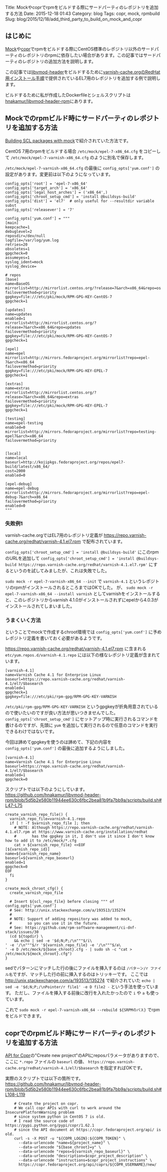 Title: Mockやcoprでrpmをビルドする際にサードパーティのレポジトリを追加する方法
Date: 2015-12-18 01:43
Category: blog
Tags: copr, mock, rpmbuild
Slug: blog/2015/12/18/add_third_party_to_build_on_mock_and_copr

## はじめに
[Mock](https://fedoraproject.org/wiki/Mock)や[copr](https://copr.fedoraproject.org/)でrpmをビルドする際にCentOS標準のレポジトリ以外のサードパーティのレポジトリのrpmに依存したい場合があります。この記事ではサードパーティのレポジトリの追加方法を説明します。

この記事では[libvmod-header](https://www.varnish-cache.org/vmod/header-manipulation)をビルドするために[varnish-cache.orgのRedHat用インストール手順](https://www.varnish-cache.org/installation/redhat)で提供されているEL7用のレポジトリを追加する例で説明します。

ビルドするために私が作成したDockerfileとシェルスクリプトは[hnakamur/libvmod-header-rpm](https://github.com/hnakamur/libvmod-header-rpm)にあります。

## Mockでのrpmビルド時にサードパーティのレポジトリを追加する方法

[Building SCL packages with mock](https://lists.fedorahosted.org/pipermail/softwarecollections/2012-November/000018.html)で紹介されていた方法です。

CentOS 7用のrpmをビルドする場合 `/etc/mock/epel-7-x86_64.cfg` をコピーして `/etc/mock/epel-7-varnish-x86_64.cfg` のように別名で保存します。

`/etc/mock/epel-7-varnish-x86_64.cfg` の最後に `config_opts['yum.conf']` の設定があります。変更前は以下のようになっています。

```
config_opts['root'] = 'epel-7-x86_64'
config_opts['target_arch'] = 'x86_64'
config_opts['legal_host_arches'] = ('x86_64',)
config_opts['chroot_setup_cmd'] = 'install @buildsys-build'
config_opts['dist'] = 'el7'  # only useful for --resultdir variable subst
config_opts['releasever'] = '7'

config_opts['yum.conf'] = """
[main]
keepcache=1
debuglevel=2
reposdir=/dev/null
logfile=/var/log/yum.log
retries=20
obsoletes=1
gpgcheck=0
assumeyes=1
syslog_ident=mock
syslog_device=

# repos
[base]
name=BaseOS
mirrorlist=http://mirrorlist.centos.org/?release=7&arch=x86_64&repo=os
failovermethod=priority
gpgkey=file:///etc/pki/mock/RPM-GPG-KEY-CentOS-7
gpgcheck=1

[updates]
name=updates
enabled=1
mirrorlist=http://mirrorlist.centos.org/?release=7&arch=x86_64&repo=updates
failovermethod=priority
gpgkey=file:///etc/pki/mock/RPM-GPG-KEY-CentOS-7
gpgcheck=1

[epel]
name=epel
mirrorlist=http://mirrors.fedoraproject.org/mirrorlist?repo=epel-7&arch=x86_64
failovermethod=priority
gpgkey=file:///etc/pki/mock/RPM-GPG-KEY-EPEL-7
gpgcheck=1

[extras]
name=extras
mirrorlist=http://mirrorlist.centos.org/?release=7&arch=x86_64&repo=extras
failovermethod=priority
gpgkey=file:///etc/pki/mock/RPM-GPG-KEY-EPEL-7
gpgcheck=1

[testing]
name=epel-testing
enabled=0
mirrorlist=http://mirrors.fedoraproject.org/mirrorlist?repo=testing-epel7&arch=x86_64
failovermethod=priority


[local]
name=local
baseurl=http://kojipkgs.fedoraproject.org/repos/epel7-build/latest/x86_64/
cost=2000
enabled=0

[epel-debug]
name=epel-debug
mirrorlist=http://mirrors.fedoraproject.org/mirrorlist?repo=epel-debug-7&arch=x86_64
failovermethod=priority
enabled=0
"""
```

### 失敗例1
varnish-cache.orgではEL7用のレポジトリ定義が https://repo.varnish-cache.org/redhat/varnish-4.1.el7.rpm で配布されています。

`config_opts['chroot_setup_cmd'] = 'install @buildsys-build'` にこのrpmのURLを追加して
`config_opts['chroot_setup_cmd'] = 'install @buildsys-build https://repo.varnish-cache.org/redhat/varnish-4.1.el7.rpm'` にするというのを試してみましたが、これは失敗でした。

`sudo mock -r epel-7-varnish-x86_64 --init` で `varnish-4.1` というレポジトリのrpmがインストールされるところまではOKでした。
が、 `sudo mock -r epel-7-varnish-x86_64 --install varnish` としてvarnishをインストールすると、このレポジトリからvarnish 4.1.0がインストールされずにepelから4.0.3がインストールされてしまいました。

### うまくいく方法

ということでmockで作成するchroot環境では `config_opts['yum.conf']` に予めレポジトリ定義を書いておく必要があるようです。

https://repo.varnish-cache.org/redhat/varnish-4.1.el7.rpm に含まれる `etc/yum.repos.d/varnish-4.1.repo` には以下の様なレポジトリ定義が含まれています。

```
[varnish-4.1]
name=Varnish Cache 4.1 for Enterprise Linux
baseurl=https://repo.varnish-cache.org/redhat/varnish-4.1/el7/$basearch
enabled=1
gpgcheck=1
gpgkey=file:///etc/pki/rpm-gpg/RPM-GPG-KEY-VARNISH
```

`/etc/pki/rpm-gpg/RPM-GPG-KEY-VARNISH` というgpgkeyが折角用意されているので使いたいのですが良い方法が思いつきませんでした。 `config_opts['chroot_setup_cmd']` にセットアップ時に実行されるコマンドを書けるのですが、先頭に `yum` を追加して実行されるので任意のコマンドを実行できるわけではないです。

今回は諦めてgpgkeyを使うのは諦めて、下記の内容を `config_opts['yum.conf']` の最後に追加するようにしました。

```
[varnish-4.1]
name=Varnish Cache 4.1 for Enterprise Linux
baseurl=https://repo.varnish-cache.org/redhat/varnish-4.1/el7/$basearch
enabled=1
gpgcheck=0
```

スクリプトでは以下のようにしています。
https://github.com/hnakamur/libvmod-header-rpm/blob/5d5b2e580b11944ee630c6fbc2bea81b9fa7bb9a/scripts/build.sh#L47-L75

```
create_varnish_repo_file() {
  varnish_repo_file=varnish-4.1.repo
  if [ ! -f $varnish_repo_file ]; then
    # NOTE: Although https://repo.varnish-cache.org/redhat/varnish-4.1.el7.rpm at https://www.varnish-cache.org/installation/redhat
    #       has the gpgkey in it, I don't use it since I don't know how to add it to /etc/mock/*.cfg
    cat > ${varnish_repo_file} <<EOF
[${varnish_repo_id}]
name=${varnish_repo_name}
baseurl=${varnish_repo_baseurl}
enabled=1
gpgcheck=0
EOF
  fi
}

create_mock_chroot_cfg() {
  create_varnish_repo_file

  # Insert ${scl_repo_file} before closing """ of config_opts['yum.conf']
  # See: http://unix.stackexchange.com/a/193513/135274
  #
  # NOTE: Support of adding repository was added to mock,
  #       so you can use it in the future.
  # See: https://github.com/rpm-software-management/ci-dnf-stack/issues/30
  (cd ${topdir} \
    && echo | sed -e '$d;N;P;/\n"""$/i\
' -e '/\n"""$/r '${varnish_repo_file} -e '/\n"""$/a\
' -e D /etc/mock/${base_chroot}.cfg - | sudo sh -c "cat > /etc/mock/${mock_chroot}.cfg")
}
```

sedでパターンにマッチした行の後にファイルを挿入するのは `/パターン/r ファイル名`ですが、マッチした行の前に挿入するのはトリッキーです。
ここでは http://unix.stackexchange.com/a/193513/135274 で紹介されていた `echo | sed -e '$d;N;P;/\nPointer/r file1' -e D file2 -` という手法を使っています。
ただし、ファイルを挿入する前後に改行を入れたかったので `i` や `a` も使っています。

これで `sudo mock -r epel-7-varnish-x86_64 --rebuild ${SRPMのパス}` でrpmをビルドできます。

## coprでのrpmビルド時にサードパーティのレポジトリを追加する方法

[API for Copr](https://copr.fedoraproject.org/api/)の"Create new project"のAPIにreposパラメータがありますので、ここに `*.repo` ファイルの `baseurl` の値、 `https://repo.varnish-cache.org/redhat/varnish-4.1/el7/$basearch` を指定すればOKです。

実際のスクリプトでは以下の箇所です。
https://github.com/hnakamur/libvmod-header-rpm/blob/5d5b2e580b11944ee630c6fbc2bea81b9fa7bb9a/scripts/build.sh#L108-L119

```
    # Create the project on copr.
    # We call copr APIs with curl to work around the InsecurePlatformWarning problem
    # since system python in CentOS 7 is old.
    # I read the source code of https://pypi.python.org/pypi/copr/1.62.1
    # since the API document at https://copr.fedoraproject.org/api/ is old.
    curl -s -X POST -u "${COPR_LOGIN}:${COPR_TOKEN}" \
      --data-urlencode "name=${project_name}" \
      --data-urlencode "${base_chroot}=y" \
      --data-urlencode "repos=${varnish_repo_baseurl}" \
      --data-urlencode "description=$copr_project_description" \
      --data-urlencode "instructions=$copr_project_instructions" \
      https://copr.fedoraproject.org/api/coprs/${COPR_USERNAME}/new/
```
